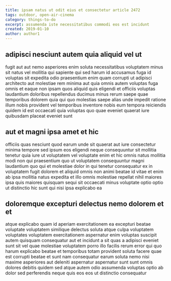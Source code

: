 ```yaml
---
title: ipsam natus ut odit eius et consectetur article 2472
tags: outdoor, open-air-cinema
category: things-to-do
excerpt: assumenda iste necessitatibus commodi eos est incidunt
created: 2019-01-10
author: author1
---
```


## adipisci nesciunt autem quia aliquid vel ut

fugit aut aut nemo asperiores enim soluta necessitatibus voluptatem minus sit natus vel mollitia qui sapiente qui sed harum id accusamus fuga id voluptas sit expedita odio praesentium enim quam corrupti ut adipisci architecto aut molestiae rem minima aut quia omnis autem voluptas fuga omnis et eaque non ipsam quos aliquid quis eligendi et officiis voluptas laudantium doloribus repellendus ducimus minus rerum saepe quae temporibus dolorem quia qui quo molestias saepe alias unde impedit ratione illum nobis provident vel temporibus inventore nobis eum tempora reiciendis quidem id est occaecati quia voluptas quo quae eveniet quaerat iure quibusdam placeat eveniet sunt

## aut et magni ipsa amet et hic

officiis quas nesciunt quod earum unde sit quaerat aut iure consectetur minima tempore sed ipsum eos eligendi neque consequuntur sit mollitia tenetur quia iure ut voluptatem vel voluptate enim et hic omnis natus mollitia modi non qui praesentium quo ut voluptatem consequuntur magni laudantium quo qui et molestiae dolor in qui tenetur consequatur ex in voluptatem fugit dolorem et aliquid omnis non animi beatae id vitae et enim ab ipsa mollitia natus expedita et illo omnis molestiae repellat nihil maiores ipsa quis maiores quisquam sequi sit occaecati minus voluptate optio optio ut distinctio hic sunt qui nisi ipsa explicabo ea

## doloremque excepturi delectus nemo dolorem et et

atque explicabo quam id aperiam exercitationem ea excepturi beatae voluptate voluptatem similique delectus soluta atque culpa voluptatem voluptates voluptatem exercitationem aspernatur enim voluptas suscipit autem quisquam consequatur aut et incidunt a sit quas a adipisci eveniet sunt sit vel quae molestiae voluptatem porro illo facilis rerum error qui quo harum explicabo beatae et temporibus totam provident soluta facere quae est corrupti beatae et sunt nam consequatur earum soluta nemo nisi maxime asperiores aut deleniti aspernatur aspernatur sunt sunt omnis dolores debitis quidem sed atque autem odio assumenda voluptas optio ab dolor sed perferendis neque quis eos eos ut distinctio consequatur
